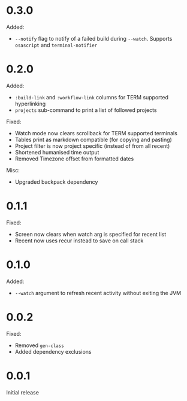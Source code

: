# 0.3.0

Added:
* `--notify` flag to notify of a failed build during `--watch`. Supports `osascript` and `terminal-notifier`

# 0.2.0

Added:
* `:build-link` and `:workflow-link` columns for TERM supported hyperlinking
* `projects` sub-command to print a list of followed projects

Fixed:
* Watch mode now clears scrollback for TERM supported terminals
* Tables print as markdown compatible (for copying and pasting)
* Project filter is now project specific (instead of from all recent)
* Shortened humanised time output
* Removed Timezone offset from formatted dates

Misc:
* Upgraded backpack dependency

# 0.1.1

Fixed:
* Screen now clears when watch arg is specified for recent list
* Recent now uses recur instead to save on call stack

# 0.1.0

Added:
* `--watch` argument to refresh recent activity without exiting the JVM

# 0.0.2

Fixed:
* Removed `gen-class`
* Added dependency exclusions

# 0.0.1

Initial release

